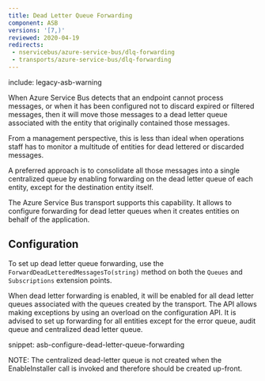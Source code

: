 ```yaml
---
title: Dead Letter Queue Forwarding
component: ASB
versions: '[7,)'
reviewed: 2020-04-19
redirects:
 - nservicebus/azure-service-bus/dlq-forwarding
 - transports/azure-service-bus/dlq-forwarding
---
```


include: legacy-asb-warning

When Azure Service Bus detects that an endpoint cannot process messages, or when it has been configured not to discard expired or filtered messages, then it will move those messages to a dead letter queue associated with the entity that originally contained those messages.

From a management perspective, this is less than ideal when operations staff has to monitor a multitude of entities for dead lettered or discarded messages.

A preferred approach is to consolidate all those messages into a single centralized queue by enabling forwarding on the dead letter queue of each entity, except for the destination entity itself.

The Azure Service Bus transport supports this capability. It allows to configure forwarding for dead letter queues when it creates entities on behalf of the application.


## Configuration

To set up dead letter queue forwarding, use the  `ForwardDeadLetteredMessagesTo(string)` method on both the `Queues` and `Subscriptions` extension points.

When dead letter forwarding is enabled, it will be enabled for all dead letter queues associated with the queues created by the transport. The API allows making exceptions by using an overload on the configuration API. It is advised to set up forwarding for all entities except for the error queue, audit queue and centralized dead letter queue.

snippet: asb-configure-dead-letter-queue-forwarding

NOTE: The centralized dead-letter queue is not created when the EnableInstaller call is invoked and therefore should be created up-front.